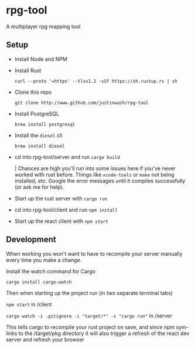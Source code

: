 # rpg-tool

A multiplayer rpg mapping tool

## Setup

- Install Node and NPM

- Install Rust

  `curl --proto '=https' --tlsv1.2 -sSf https://sh.rustup.rs | sh`

- Clone this repo

  `git clone http://www.github.com/justinwash/rpg-tool`
  
- Install PostgreSQL

  `brew install postgresql`

- Install the `diesel` cli

  `brew install diesel`

- cd into rpg-tool/server and run `cargo build`

  | Chances are high you'll run into some issues here if you've never worked with rust before. Things like `xcode-tools` or `make` not being installed, etc. Google the error messages until it compiles successfully (or ask me for help).
  
- Start up the rust server with `cargo run`

- cd into rpg-tool/client and run `npm install`

- Start up the react client with `npm start`

## Development

When working you won't want to have to recompile your server manually every time you make a change.

Install the watch command for Cargo

  `cargo install cargo-watch`

Then when starting up the project run (in two separate terminal tabs)

  `npm start` in /client

  `cargo watch -i .gitignore -i "target/*" -s "cargo run"` in /server

This tells cargo to recompile your rust project on save, and since npm sym-links to the /target/pkg directory it will also trigger a refresh of the react dev server and refresh your browser

